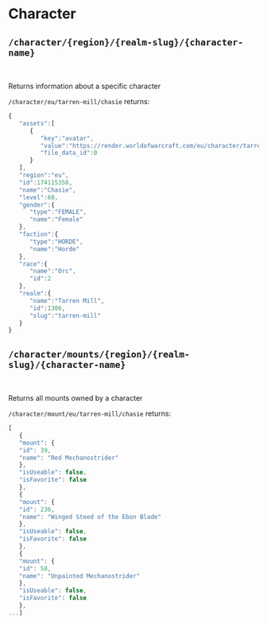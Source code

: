 # Character
## `/character/{region}/{realm-slug}/{character-name}`
<br/>

Returns information about a specific character

`/character/eu/tarren-mill/chasie` returns:

```js
{
   "assets":[
      {
         "key":"avatar",
         "value":"https://render.worldofwarcraft.com/eu/character/tarren-mill/30/174115358-avatar.jpg",
         "file_data_id":0
      }
   ],
   "region":"eu",
   "id":174115358,
   "name":"Chasie",
   "level":60,
   "gender":{
      "type":"FEMALE",
      "name":"Female"
   },
   "faction":{
      "type":"HORDE",
      "name":"Horde"
   },
   "race":{
      "name":"Orc",
      "id":2
   },
   "realm":{
      "name":"Tarren Mill",
      "id":1306,
      "slug":"tarren-mill"
   }
}
```

## `/character/mounts/{region}/{realm-slug}/{character-name}`
<br/>

Returns all mounts owned by a character

`/character/mount/eu/tarren-mill/chasie` returns:

```js
[
   {
   "mount": {
   "id": 39,
   "name": "Red Mechanostrider"
   },
   "isUseable": false,
   "isFavorite": false
   },
   {
   "mount": {
   "id": 236,
   "name": "Winged Steed of the Ebon Blade"
   },
   "isUseable": false,
   "isFavorite": false
   },
   {
   "mount": {
   "id": 58,
   "name": "Unpainted Mechanostrider"
   },
   "isUseable": false,
   "isFavorite": false
   },
...]
```
